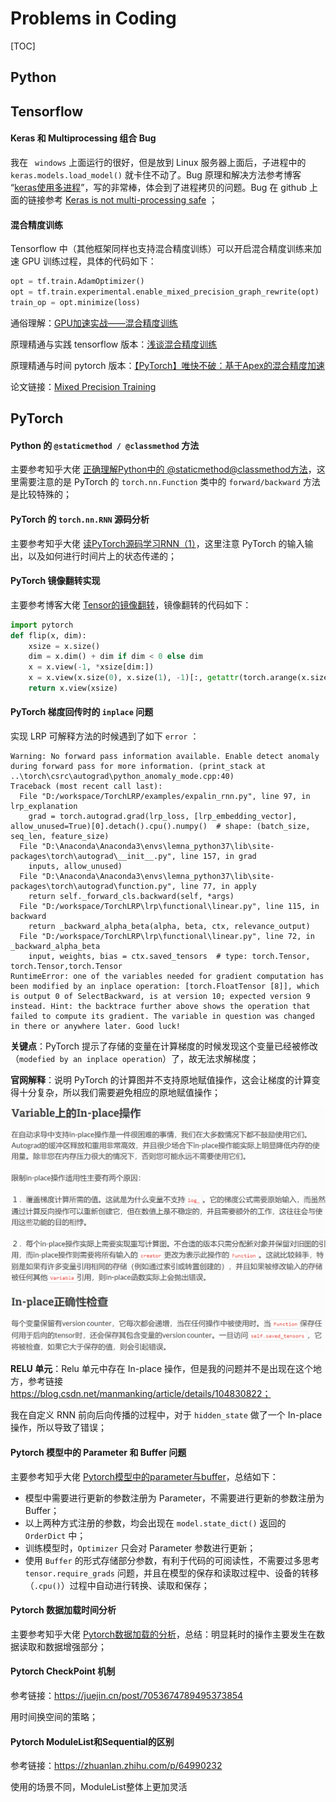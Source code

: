 # Problems in Coding

[TOC]



## Python





## Tensorflow

#### Keras  和 Multiprocessing 组合 Bug

我在 ` windows` 上面运行的很好，但是放到 Linux 服务器上面后，子进程中的 `keras.models.load_model()` 就卡住不动了。Bug 原理和解决方法参考博客 “[keras使用多进程](https://www.cnblogs.com/zongfa/p/12193561.html)”，写的非常棒，体会到了进程拷贝的问题。Bug 在 github 上面的链接参考 [Keras is not multi-processing safe](https://github.com/keras-team/keras/issues/9964) ；

#### 混合精度训练

Tensorflow 中（其他框架同样也支持混合精度训练）可以开启混合精度训练来加速 GPU 训练过程，具体的代码如下：

```python
opt = tf.train.AdamOptimizer()
opt = tf.train.experimental.enable_mixed_precision_graph_rewrite(opt)
train_op = opt.minimize(loss)
```

通俗理解：[GPU加速实战——混合精度训练](https://blog.csdn.net/zyy617532750/article/details/104219708)

原理精通与实践 tensorflow 版本：[浅谈混合精度训练](https://blog.csdn.net/zyy617532750/article/details/104219708)

原理精通与时间 pytorch 版本：[【PyTorch】唯快不破：基于Apex的混合精度加速](https://zhuanlan.zhihu.com/p/79887894)

论文链接：[Mixed Precision Training](https://arxiv.org/abs/1710.03740)





## PyTorch

#### Python 的 `@staticmethod / @classmethod` 方法

主要参考知乎大佬 [正确理解Python中的 @staticmethod@classmethod方法](https://zhuanlan.zhihu.com/p/28010894)，这里需要注意的是 PyTorch 的 `torch.nn.Function` 类中的 `forward/backward` 方法是比较特殊的；

#### PyTorch 的 `torch.nn.RNN` 源码分析

主要参考知乎大佬 [读PyTorch源码学习RNN（1）](https://zhuanlan.zhihu.com/p/32103001)，这里注意 PyTorch 的输入输出，以及如何进行时间片上的状态传递的；

#### PyTorch 镜像翻转实现

主要参考博客大佬 [Tensor的镜像翻转](https://heroinlin.github.io/2018/03/12/Pytorch/Pytorch_tensor_flip/)，镜像翻转的代码如下：

```python
import pytorch
def flip(x, dim):
    xsize = x.size()
    dim = x.dim() + dim if dim < 0 else dim
    x = x.view(-1, *xsize[dim:])
    x = x.view(x.size(0), x.size(1), -1)[:, getattr(torch.arange(x.size(1)-1, -1, -1), ('cpu','cuda')[x.is_cuda])().long(), :]
    return x.view(xsize)
```

#### PyTorch 梯度回传时的 `inplace` 问题

实现 LRP 可解释方法的时候遇到了如下 `error` ：

```shell
Warning: No forward pass information available. Enable detect anomaly during forward pass for more information. (print_stack at ..\torch\csrc\autograd\python_anomaly_mode.cpp:40)
Traceback (most recent call last):
  File "D:/workspace/TorchLRP/examples/expalin_rnn.py", line 97, in lrp_explanation
    grad = torch.autograd.grad(lrp_loss, [lrp_embedding_vector], allow_unused=True)[0].detach().cpu().numpy()  # shape: (batch_size, seq_len, feature_size)
  File "D:\Anaconda\Anaconda3\envs\lemna_python37\lib\site-packages\torch\autograd\__init__.py", line 157, in grad
    inputs, allow_unused)
  File "D:\Anaconda\Anaconda3\envs\lemna_python37\lib\site-packages\torch\autograd\function.py", line 77, in apply
    return self._forward_cls.backward(self, *args)
  File "D:/workspace/TorchLRP\lrp\functional\linear.py", line 115, in backward
    return _backward_alpha_beta(alpha, beta, ctx, relevance_output)
  File "D:/workspace/TorchLRP\lrp\functional\linear.py", line 72, in _backward_alpha_beta
    input, weights, bias = ctx.saved_tensors  # type: torch.Tensor, torch.Tensor,torch.Tensor
RuntimeError: one of the variables needed for gradient computation has been modified by an inplace operation: [torch.FloatTensor [8]], which is output 0 of SelectBackward, is at version 10; expected version 9 instead. Hint: the backtrace further above shows the operation that failed to compute its gradient. The variable in question was changed in there or anywhere later. Good luck!
```

**关键点**：PyTorch 提示了存储的变量在计算梯度的时候发现这个变量已经被修改（`modefied by an inplace operation`）了，故无法求解梯度；

**官网解释**：说明 PyTorch 的计算图并不支持原地赋值操作，这会让梯度的计算变得十分复杂，所以我们需要避免相应的原地赋值操作；

<img src="./pictures/image-20210417103246355.png" alt="image-20210417103246355" style="zoom:50%;" />

**RELU 单元**：Relu 单元中存在 In-place 操作，但是我的问题并不是出现在这个地方，参考链接 https://blog.csdn.net/manmanking/article/details/104830822；

我在自定义 RNN 前向后向传播的过程中，对于 `hidden_state` 做了一个 In-place 操作，所以导致了错误；

#### Pytorch 模型中的 Parameter 和 Buffer 问题

主要参考知乎大佬 [Pytorch模型中的parameter与buffer](https://zhuanlan.zhihu.com/p/89442276)，总结如下：

- 模型中需要进行更新的参数注册为 Parameter，不需要进行更新的参数注册为 Buffer；
- 以上两种方式注册的参数，均会出现在 `model.state_dict()` 返回的 `OrderDict` 中；
- 训练模型时，`Optimizer` 只会对 Parameter 参数进行更新；
- 使用 `Buffer` 的形式存储部分参数，有利于代码的可阅读性，不需要过多思考 `tensor.require_grads` 问题，并且在模型的保存和读取过程中、设备的转移（`.cpu()`）过程中自动进行转换、读取和保存；

#### Pytorch 数据加载时间分析

主要参考知乎大佬 [Pytorch数据加载的分析](https://zhuanlan.zhihu.com/p/100762487)，总结：明显耗时的操作主要发生在数据读取和数据增强部分；

#### Pytorch CheckPoint 机制

参考链接：https://juejin.cn/post/7053674789495373854

用时间换空间的策略；

#### Pytorch ModuleList和Sequential的区别

参考链接：https://zhuanlan.zhihu.com/p/64990232

使用的场景不同，ModuleList整体上更加灵活
